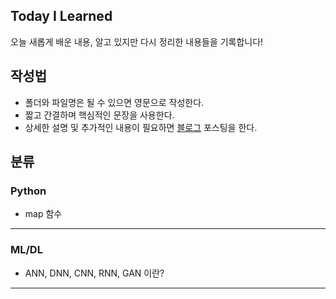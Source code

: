 ## Today I Learned
오늘 새롭게 배운 내용, 알고 있지만 다시 정리한 내용들을 기록합니다!  


## 작성법
- 폴더와 파일명은 될 수 있으면 영문으로 작성한다.
- 짧고 간결하며 핵심적인 문장을 사용한다. 
- 상세한 설명 및 추가적인 내용이 필요하면 [블로그](https://velog.io/@hangils) 포스팅을 한다. 

## 분류  

### Python
- map 함수
<hr>  

### ML/DL 

- ANN, DNN, CNN, RNN, GAN 이란?
<hr>  
